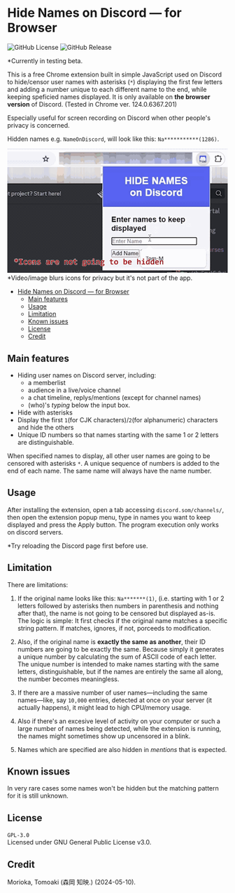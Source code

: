 # Hide Names on Discord — for Browser
![GitHub License](https://img.shields.io/github/license/Tom-M-Git/hide_names_on_discord_for_browser)
![GitHub Release](https://img.shields.io/github/v/release/Tom-M-Git/hide_names_on_discord_for_browser)

*Currently in testing beta.

This is a free Chrome extension built in simple JavaScript used on Discord to hide/censor user names with asterisks (`*`) displaying the first few letters and adding a number unique to each different name to the end, while keeping speficied names displayed. It is only available on **the browser version** of Discord. (Tested in Chrome ver. 124.0.6367.201)

Especially useful for screen recording on Discord when other people's privacy is concerned.

Hidden names e.g. `NameOnDiscord`, will look like this: `Na***********(1286)`.

![hide_names_on_discord_for_browser_intro](hide_names_on_discord_for_browser_intro.gif)
*Video/image blurs icons for privacy but it's not part of the app.

- [Hide Names on Discord — for Browser](#hide-names-on-discord--for-browser)
	- [Main features](#main-features)
	- [Usage](#usage)
	- [Limitation](#limitation)
	- [Known issues](#known-issues)
	- [License](#license)
	- [Credit](#credit)

## Main features
- Hiding user names on Discord server, including:
  - a memberlist
  - audience in a live/voice channel
  - a chat timeline, replys/mentions (except for channel names)
  - (who)'s *typing* below the input box.
- Hide with asterisks
- Display the first `1`(for CJK characters)/`2`(for alphanumeric) characters and hide the others
- Unique ID numbers so that names starting with the same 1 or 2 letters are distinguishable.

When specified names to display, all other user names are going to be censored with asterisks `*`.
A unique sequence of numbers is added to the end of each name. The same name will always have the name number.

## Usage
After installing the extension, open a tab accessing `discord.som/channels/`, then open the extension popup menu, type in names you want to keep displayed and press the Apply button.
The program execution only works on discord servers.

*Try reloading the Discord page first before use.

## Limitation
There are limitations:

1. If the original name looks like this: `Na*******(1)`, (i.e. starting with 1 or 2 letters followed by asterisks then numbers in parenthesis and nothing after that),
the name is not going to be censored but displayed as-is.
The logic is simple: It first checks if the original name matches a specific string pattern. If matches, ignores, if not, porceeds to modification.

2. Also, if the original name is **exactly the same as another**, their ID numbers are going to be exactly the same. Because simply it generates a unique number by calculating the sum of ASCII code of each letter. The unique number is intended to make names starting with the same letters, distinguishable, but if the names are entirely the same all along, the number becomes meaningless.

3. If there are a massive number of user names—including the same names—like, say `10,000` entries, detected at once on your server (it actually happens), it might lead to high CPU/memory usage.

4. Also if there's an excesive level of activity on your computer or such a large number of names being detected, while the extension is running, the names might sometimes show up uncensored in a blink.

5. Names which are specified are also hidden in _mentions_ that is expected.

## Known issues
In very rare cases some names won't be hidden but the matching pattern for it is still unknown.

## License
`GPL-3.0`<br>
Licensed under GNU General Public License v3.0.

## Credit
Morioka, Tomoaki (森岡 知映.) (2024-05-10).